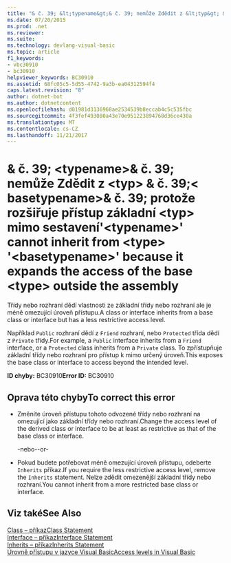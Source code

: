 ```yaml
---
title: "& č. 39; &lt;typename&gt;& č. 39; nemůže Zdědit z &lt;typ&gt; & č. 39;&lt; basetypename&gt;& č. 39; protože rozšiřuje přístup základní &lt;typ&gt; mimo sestavení"
ms.date: 07/20/2015
ms.prod: .net
ms.reviewer: 
ms.suite: 
ms.technology: devlang-visual-basic
ms.topic: article
f1_keywords:
- vbc30910
- bc30910
helpviewer_keywords: BC30910
ms.assetid: 68fc05c5-5d55-4742-9a3b-ea04312594f4
caps.latest.revision: "8"
author: dotnet-bot
ms.author: dotnetcontent
ms.openlocfilehash: d01981d3136968ae2534539b8eccab4c5c535fbc
ms.sourcegitcommit: 4f3fef493080a43e70e951223894768d36ce430a
ms.translationtype: MT
ms.contentlocale: cs-CZ
ms.lasthandoff: 11/21/2017
---
```

# <a name="39lttypenamegt39-cannot-inherit-from-lttypegt-39ltbasetypenamegt39-because-it-expands-the-access-of-the-base-lttypegt-outside-the-assembly"></a><span data-ttu-id="eb7bb-102">& č. 39; &lt;typename&gt;& č. 39; nemůže Zdědit z &lt;typ&gt; & č. 39;&lt; basetypename&gt;& č. 39; protože rozšiřuje přístup základní &lt;typ&gt; mimo sestavení</span><span class="sxs-lookup"><span data-stu-id="eb7bb-102">&#39;&lt;typename&gt;&#39; cannot inherit from &lt;type&gt; &#39;&lt;basetypename&gt;&#39; because it expands the access of the base &lt;type&gt; outside the assembly</span></span>
<span data-ttu-id="eb7bb-103">Třídy nebo rozhraní dědí vlastnosti ze základní třídy nebo rozhraní ale je méně omezující úroveň přístupu.</span><span class="sxs-lookup"><span data-stu-id="eb7bb-103">A class or interface inherits from a base class or interface but has a less restrictive access level.</span></span>  
  
 <span data-ttu-id="eb7bb-104">Například `Public` rozhraní dědí z `Friend` rozhraní, nebo `Protected` třída dědí z `Private` třídy.</span><span class="sxs-lookup"><span data-stu-id="eb7bb-104">For example, a `Public` interface inherits from a `Friend` interface, or a `Protected` class inherits from a `Private` class.</span></span> <span data-ttu-id="eb7bb-105">To zpřístupňuje základní třídy nebo rozhraní pro přístup k mimo určený úroveň.</span><span class="sxs-lookup"><span data-stu-id="eb7bb-105">This exposes the base class or interface to access beyond the intended level.</span></span>  
  
 <span data-ttu-id="eb7bb-106">**ID chyby:** BC30910</span><span class="sxs-lookup"><span data-stu-id="eb7bb-106">**Error ID:** BC30910</span></span>  
  
## <a name="to-correct-this-error"></a><span data-ttu-id="eb7bb-107">Oprava této chyby</span><span class="sxs-lookup"><span data-stu-id="eb7bb-107">To correct this error</span></span>  
  
-   <span data-ttu-id="eb7bb-108">Změníte úroveň přístupu tohoto odvozené třídy nebo rozhraní na omezující jako základní třídy nebo rozhraní.</span><span class="sxs-lookup"><span data-stu-id="eb7bb-108">Change the access level of the derived class or interface to be at least as restrictive as that of the base class or interface.</span></span>  
  
     <span data-ttu-id="eb7bb-109">-nebo-</span><span class="sxs-lookup"><span data-stu-id="eb7bb-109">-or-</span></span>  
  
-   <span data-ttu-id="eb7bb-110">Pokud budete potřebovat méně omezující úroveň přístupu, odeberte `Inherits` příkaz.</span><span class="sxs-lookup"><span data-stu-id="eb7bb-110">If you require the less restrictive access level, remove the `Inherits` statement.</span></span> <span data-ttu-id="eb7bb-111">Nelze zdědit omezenější základní třídy nebo rozhraní.</span><span class="sxs-lookup"><span data-stu-id="eb7bb-111">You cannot inherit from a more restricted base class or interface.</span></span>  
  
## <a name="see-also"></a><span data-ttu-id="eb7bb-112">Viz také</span><span class="sxs-lookup"><span data-stu-id="eb7bb-112">See Also</span></span>  
 [<span data-ttu-id="eb7bb-113">Class – příkaz</span><span class="sxs-lookup"><span data-stu-id="eb7bb-113">Class Statement</span></span>](../../../visual-basic/language-reference/statements/class-statement.md)  
 [<span data-ttu-id="eb7bb-114">Interface – příkaz</span><span class="sxs-lookup"><span data-stu-id="eb7bb-114">Interface Statement</span></span>](../../../visual-basic/language-reference/statements/interface-statement.md)  
 [<span data-ttu-id="eb7bb-115">Inherits – příkaz</span><span class="sxs-lookup"><span data-stu-id="eb7bb-115">Inherits Statement</span></span>](../../../visual-basic/language-reference/statements/inherits-statement.md)  
 [<span data-ttu-id="eb7bb-116">Úrovně přístupu v jazyce Visual Basic</span><span class="sxs-lookup"><span data-stu-id="eb7bb-116">Access levels in Visual Basic</span></span>](../../../visual-basic/programming-guide/language-features/declared-elements/access-levels.md)

